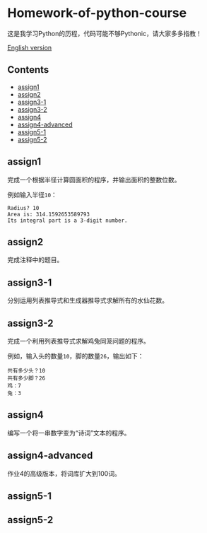 # Homework-of-python-course

这是我学习Python的历程，代码可能不够Pythonic，请大家多多指教！

[English version](/README.md)

## Contents

- [assign1](#assign1)
- [assign2](#assign2)
- [assign3-1](#assign3-1)
- [assign3-2](#assign3-2)
- [assign4](#assign4)
- [assign4-advanced](#assign4-advanced)
- [assign5-1](#assign5-1)
- [assign5-2](#assign5-2)

## assign1

完成一个根据半径计算圆面积的程序，并输出面积的整数位数。

例如输入半径```10```：

    Radius? 10
    Area is: 314.1592653589793
    Its integral part is a 3-digit number.

## assign2

完成注释中的题目。

## assign3-1

分别运用列表推导式和生成器推导式求解所有的水仙花数。

## assign3-2

完成一个利用列表推导式求解鸡兔同笼问题的程序。

例如，输入头的数量```10```，脚的数量```26```，输出如下：

    共有多少头？10
    共有多少脚？26
    鸡：7
    兔：3

## assign4

编写一个将一串数字变为“诗词”文本的程序。

## assign4-advanced

作业4的高级版本，将词库扩大到100词。

## assign5-1


## assign5-2
